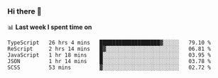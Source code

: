 ### Hi there 👋

<!--
**DBvc/DBvc** is a ✨ _special_ ✨ repository because its `README.md` (this file) appears on your GitHub profile.

Here are some ideas to get you started:

- 🔭 I’m currently working on ...
- 🌱 I’m currently learning ...
- 👯 I’m looking to collaborate on ...
- 🤔 I’m looking for help with ...
- 💬 Ask me about ...
- 📫 How to reach me: ...
- 😄 Pronouns: ...
- ⚡ Fun fact: ...
-->

📊 **Last week I spent time on**
<!--START_SECTION:waka-->
```text
TypeScript   26 hrs 4 mins   ███████████████████▓░░░░░   79.10 % 
ReScript     2 hrs 14 mins   █▓░░░░░░░░░░░░░░░░░░░░░░░   06.81 % 
JavaScript   1 hr 18 mins    █░░░░░░░░░░░░░░░░░░░░░░░░   03.95 % 
JSON         1 hr 14 mins    █░░░░░░░░░░░░░░░░░░░░░░░░   03.78 % 
SCSS         53 mins         ▓░░░░░░░░░░░░░░░░░░░░░░░░   02.72 % 
```
<!--END_SECTION:waka-->

